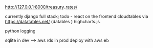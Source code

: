 http://127.0.0.1:8000/treasury_rates/

currently django full stack; todo - react on the frontend
cloudtables via https://datatables.net/ (datables )
highcharts.js

python logging

sqlite in dev --> aws rds in prod
deploy with aws eb
